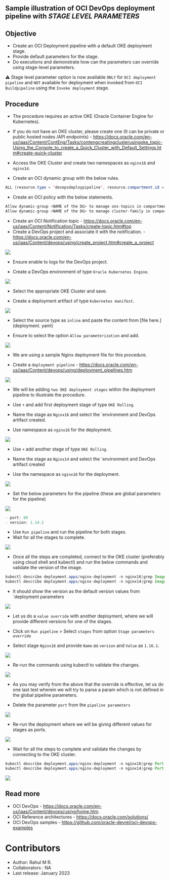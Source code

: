 Sample illustration of OCI DevOps deployment pipeline with *STAGE LEVEL PARAMETERS*
------------

Objective
---
- Create an OCI Deployment pipeline with a default OKE deployment stage.
- Provide default parameters for the stage.
- Do executions and demonstrate how can the parameters can override using stage-level parameters.


⚠️ Stage level parameter option is now available `ONLY` for `OCI deployment pipeline` and `NOT` available for deployment when invoked from `OCI Buildpipeline` using the `Invoke deployment` stage.

Procedure
---
- The procedure requires an active OKE (Oracle Container Engine for Kubernetes).

- If you do not have an OKE cluster, please create one (It can be private or public hosted nodes /API endpoints) - https://docs.oracle.com/en-us/iaas/Content/ContEng/Tasks/contengcreatingclusterusingoke_topic-Using_the_Console_to_create_a_Quick_Cluster_with_Default_Settings.htm#create-quick-cluster

- Access the OKE Cluster and create two namespaces as `nginx16` and `nginx14`.
- Create an OCI dynamic group with the below rules.

```java
ALL {resource.type = 'devopsdeploypipeline', resource.compartment.id = 'COMPARTMENT OCID'}
```

- Create an OCI policy with the below statements.

```java
Allow dynamic-group <NAME of the DG> to manage ons-topics in compartment <NAME Of the COMPARTMENT>
Allow dynamic-group <NAME of the DG> to manage cluster-family in compartment <NAME Of the COMPARTMENT>
```

- Create an OCI Notification topic - https://docs.oracle.com/en-us/iaas/Content/Notification/Tasks/create-topic.htm#top
- Create a DevOps project and associate it with the notification. - https://docs.oracle.com/en-us/iaas/Content/devops/using/create_project.htm#create_a_project


![](images/oci-devops-project.png)

- Ensure enable to logs for the DevOps project.

- Create a DevOps environment of type `Oracle Kubernetes Engine`.

![](images/oci-devops-env.png)

- Select the appropriate OKE Cluster and save.

- Create a deployment artifact of type `Kubernetes manifest`.

![](images/oci-artifact-type.png)

- Select the source type as `inline` and paste the content from [file here.](deployment. yaml)

- Ensure to select the option `Allow parameterization` and add.

![](images/oci-artifact-inline.png)

- We are using a sample Nginx deployment file for this procedure.

- Create a `deployment pipeline` - https://docs.oracle.com/en-us/iaas/Content/devops/using/deployment_pipelines.htm

![](images/oci-deployment-pipeline.png)

- We will be adding `two OKE deployment stages` within the deployment pipeline to illustrate the procedure.

- Use `+` and add first deployment stage of type `OKE Rolling`.
- Name the stage as `Nginx16` and select the `environment and DevOps artifact created.
- Use namespace as `nginx16` for the deployment.

![](images/oci-deploystage-ngnx16.png)


- Use `+` add another stage of type `OKE Rolling`.

- Name the stage  as `Nginx14` and select the `environment and DevOps artifact created

- Use the namespace as `nginx16` for the deployment.

![](images/oci-deploy-stage-ngnx14.png)

- Set the below parameters for the pipeline (these are global parameters for the pipeline)

![](images/oci-deploy-params.png)

```java
- port: 80
- version: 1.14.2 
```

- Use `Run pipeline` and run the pipeline for both stages.
- Wait for all the stages to complete.

![](images/oci-deployment-default.png)

- Once all the steps are completed, connect to the OKE cluster (preferably using cloud shell and kubectl) and run the below commands and validate the version of the image.

```java
kubectl describe deployment.apps/nginx-deployment -n nginx16|grep Image
kubectl describe deployment.apps/nginx-deployment -n nginx14|grep Image
```

- It should show the version as the default version values from `deployment parameters

![](images/oci-oke-default-image.png)

- Let us do a `value override` with another deployment, where we will provide different versions for one of the stages.

- Click on `Run pipeline` > Select `stages` from option `Stage parameters override`
- Select stage `Nginx16` and provide `Name` as `version` and
  `Value` as `1.16.1`.

![](images/oci-deploymet-stage-param.png)

- Re-run the commands using kubectl to validate the changes.

![](images/oci-deploy-override-values.png)


- As you may verify from the above that the override is effective, let us do one last test wherein we will try to parse a param which is not defined in the global pipeline parameters.

- Delete the parameter `port` from the `pipeline parameters`

![](images/oci-deploy-param-deleted.png)

- Re-run the deployment where we will be giving different values for stages as ports.

![](images/oci-deploy-param-ports.png)

- Wait for all the steps to complete and validate the changes by connecting to the OKE cluster.

```java
kubectl describe deployment.apps/nginx-deployment -n nginx16|grep Port
kubectl describe deployment.apps/nginx-deployment -n nginx14|grep Port
```

![](images/oci-multi-override.png)

Read more
----

- OCI DevOps - https://docs.oracle.com/en-us/iaas/Content/devops/using/home.htm.
- OCI Reference architectures  -  https://docs.oracle.com/solutions/
- OCI DevOps samples - https://github.com/oracle-devrel/oci-devops-examples

Contributors
===========

- Author: Rahul M R.
- Collaborators  : NA
- Last release: January 2023

